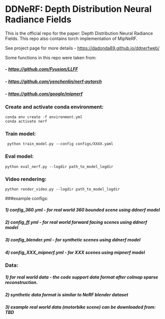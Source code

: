 # DDNeRF: Depth Distribution Neural Radiance Fields
This is the official repo for the paper: Depth Distribution Neural Radiance Fields.
This repo also contains torch implementation of MipNeRF. 

See project page for more details - https://dadonda89.github.io/ddnerfweb/ 

Some functions in this repo were taken from:
#####   - https://github.com/Fyusion/LLFF
#####   - https://github.com/yenchenlin/nerf-pytorch
#####   - https://github.com/google/mipnerf

### Create and activate conda environment:
    conda env create -f environment.yml
    conda activate nerf
    
### Train model:
     
     python train_model.py --config configs/XXXX.yaml

### Eval model:
    python eval_nerf.py --logdir path_to_model_logdir
    
### Video rendering:
    python render_video.py --logdir path_to_model_logdir    
   
###example configs:
##### 1) config_360.yml - for real world 360 bounded scene using ddnerf model
##### 2) config_ff.yml - for real world forward facing scenes using ddnerf model
##### 3) config_blender.yml - for synthetic scenes using ddnerf model
##### 4) config_XXX_mipnerf.yml - for XXX scenes using mipnerf model

### Data:
##### 1) for real world data - the code support data format after colmap sparse reconstruction.
##### 2) synthetic data format is similar to NeRF blender dataset
##### 3) example real world data (motorbike scene) can be downloaded from: TBD
    
     
        
    
     
 